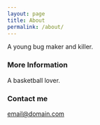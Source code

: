```yaml
---
layout: page
title: About
permalink: /about/
---
```


A young bug maker and killer.

### More Information

A basketball lover.

### Contact me

[email@domain.com](mailto:email@domain.com)
